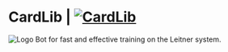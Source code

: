# CardLib | [![CardLib](https://img.shields.io/badge/link-Telegram-blue)](http://t.me/card_lib_bot)
![Logo](https://github.com/ITeamur/card-lib/raw/master/resources/panel.png)
Bot for fast and effective training on the Leitner system.